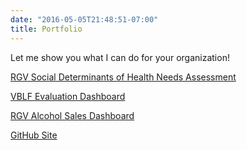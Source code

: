 ```yaml
---
date: "2016-05-05T21:48:51-07:00"
title: Portfolio
---
```


Let me show you what I can do for your organization!

<a href="https://public.tableau.com/views/RGVHealthNeedsAssessment/NeedsAssessment?:language=en-US&:display_count=n&:origin=viz_share_link" target="_blank">RGV Social Determinants of Health Needs Assessment</a>

<a href="https://public.tableau.com/views/VBLFEvaluationReport2014to2022/EvaluationReport?:language=en-US&:display_count=n&:origin=viz_share_link" target="_blank">VBLF Evaluation Dashboard</a>

<a href="https://public.tableau.com/views/AlcoholSalesintheRGV2011-2021/AlcoholSalesintheRGV?:language=en-US&:display_count=n&:origin=viz_share_link" target="_blank"> RGV Alcohol Sales Dashboard</a>

<a href="https://github.com/avespinoza89" target="_blank">GitHub Site</a>
